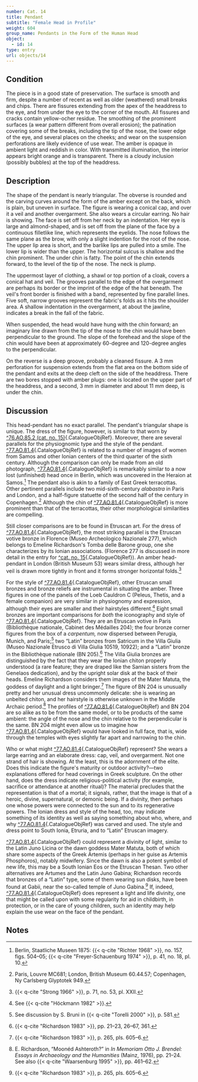 ```yaml
---
number: Cat. 14
title: Pendant
subtitle: "Female Head in Profile"
weight: 604
group_name: Pendants in the Form of the Human Head
object:
  - id: 14
type: entry
url: objects/14
---
```


## Condition

The piece is in a good state of preservation. The surface is smooth and firm, despite a number of recent as well as older (weathered) small breaks and chips. There are fissures extending from the apex of the headdress to the eye, and from under the eye to the corner of the mouth. All fissures and cracks contain yellow-ocher residue. The smoothing of the prominent surfaces (a wear pattern different from overall erosion); the patination covering some of the breaks, including the tip of the nose, the lower edge of the eye, and several places on the cheeks; and wear on the suspension perforations are likely evidence of use wear. The amber is opaque in ambient light and reddish in color. With transmitted illumination, the interior appears bright orange and is transparent. There is a cloudy inclusion (possibly bubbles) at the top of the headdress.

## Description

The shape of the pendant is nearly triangular. The obverse is rounded and the carving curves around the form of the amber except on the back, which is plain, but uneven in surface. The figure is wearing a conical cap, and over it a veil and another overgarment. She also wears a circular earring. No hair is showing. The face is set off from her neck by an indentation. Her eye is large and almond-shaped, and is set off from the plane of the face by a continuous filletlike line, which represents the eyelids. The nose follows the same plane as the brow, with only a slight indention for the root of the nose. The upper lip area is short, and the barlike lips are pulled into a smile. The lower lip is wider than the upper. The horizontal sulcus is shallow and the chin prominent. The under chin is fatty. The point of the chin extends forward, to the level of the tip of the nose. The neck is plump.

The uppermost layer of clothing, a shawl or top portion of a cloak, covers a conical hat and veil. The grooves parallel to the edge of the overgarment are perhaps its border or the imprint of the edge of the hat beneath. The veil's front border is finished with a band, represented by fine parallel lines. Five soft, narrow grooves represent the fabric's folds as it hits the shoulder area. A shallow indentation in the overgarment, at about the jawline, indicates a break in the fall of the fabric.

When suspended, the head would have hung with the chin forward; an imaginary line drawn from the tip of the nose to the chin would have been perpendicular to the ground. The slope of the forehead and the slope of the chin would have been at approximately 60-degree and 120-degree angles to the perpendicular.

On the reverse is a deep groove, probably a cleaned fissure. A 3 mm perforation for suspension extends from the flat area on the bottom side of the pendant and exits at the deep cleft on the side of the headdress. There are two bores stopped with amber plugs: one is located on the upper part of the headdress, and a second, 3 mm in diameter and about 11 mm deep, is under the chin.

## Discussion

This head-pendant has no exact parallel. The pendant's triangular shape is unique. The dress of the figure, however, is similar to that worn by [^76.AO.85.2 (cat. no. 15)](#cat-76.AO.85.2){.CatalogueObjRef}. Moreover, there are several parallels for the physiognomic type and the style of the pendant. [^77.AO.81.4](#cat-77.AO.81.4){.CatalogueObjRef} is related to a number of images of women from Samos and other Ionian centers of the third quarter of the sixth century. Although the comparison can only be made from an old photograph, [^77.AO.81.4](#cat-77.AO.81.4){.CatalogueObjRef} is remarkably similar to a now lost (unfinished) head once in Berlin, which was uncovered in the Heraion at Samos.[^1] The pendant also is akin to a family of East Greek terracottas. Other pertinent parallels include two mid-sixth-century *alabastra* in Paris and London, and a half-figure statuette of the second half of the century in Copenhagen.[^2] Although the chin of [^77.AO.81.4](#cat-77.AO.81.4){.CatalogueObjRef} is more prominent than that of the terracottas, their other morphological similarities are compelling.

Still closer comparisons are to be found in Etruscan art. For the dress of [^77.AO.81.4](#cat-77.AO.81.4){.CatalogueObjRef}, the most striking parallel is the Etruscan votive bronze in Florence (Museo Archeologico Nazionale 277), which belongs to Emeline Richardson's Tomba delle Barone group, one she characterizes by its Ionian associations. (Florence 277 is discussed in more detail in the entry for [^cat. no. 15](#cat-76.AO.85.2){.CatalogueObjRef}). An amber head-pendant in London (British Museum 53) wears similar dress, although her veil is drawn more tightly in front and it forms stronger horizontal folds.[^3]

For the style of [^77.AO.81.4](#cat-77.AO.81.4){.CatalogueObjRef}, other Etruscan small bronzes and bronze reliefs are instrumental in situating the amber. Three figures in one of the panels of the Loeb Cauldron C (Peleus, Thetis, and a female companion) are very similar in physiognomy and expression, although their eyes are smaller and their hairstyles different.[^4] Eight small bronzes are important comparisons for *both* the iconography and style of [^77.AO.81.4](#cat-77.AO.81.4){.CatalogueObjRef}. They are an Etruscan votive in Paris (Bibliothèque nationale, Cabinet des Médailles 204); the four bronze corner figures from the box of a *carpentum,* now dispersed between Perugia, Munich, and Paris;[^5] two “Latin” bronzes from Satricum in the Villa Giulia (Museo Nazionale Etrusco di Villa Giulia 10519, 10922); and a “Latin” bronze in the Bibliothèque nationale (BN 205).[^6] The Villa Giulia bronzes are distinguished by the fact that they wear the Ionian chiton properly understood (a rare feature; they are draped like the Samian sisters from the Genelaos dedication), and by the upright solar disk at the back of their heads. Emeline Richardson considers them images of the Mater Matuta, the goddess of daylight and a light bringer.[^7] The figure of BN 204 is unusually pretty and her unusual dress uncommonly delicate: she is wearing an unbelted chiton, and her hairstyle is otherwise unknown in the Middle Archaic period.[^8] The profiles of [^77.AO.81.4](#cat-77.AO.81.4){.CatalogueObjRef} and BN 204 are so alike as to be from the same model, or to be products of the same ambient: the angle of the nose and the chin relative to the perpendicular is the same. BN 204 might even allow us to imagine how [^77.AO.81.4](#cat-77.AO.81.4){.CatalogueObjRef} would have looked in full face, that is, wide through the temples with eyes slightly far apart and narrowing to the chin.

Who or what might [^77.AO.81.4](#cat-77.AO.81.4){.CatalogueObjRef} represent? She wears a large earring and an elaborate dress: cap, veil, and overgarment. Not one strand of hair is showing. At the least, this is the adornment of the elite. Does this indicate the figure's maturity or outdoor activity?—two explanations offered for head coverings in Greek sculpture. On the other hand, does the dress indicate religious-political activity (for example, sacrifice or attendance at another ritual)? The material precludes that the representation is that of a mortal; it signals, rather, that the image is that of a heroic, divine, supernatural, or demonic being. If a divinity, then perhaps one whose powers were connected to the sun and to its regenerative powers. The Ionian dress and style of the head, too, may indicate something of its identity as well as saying something about who, where, and why [^77.AO.81.4](#cat-77.AO.81.4){.CatalogueObjRef} was carved and used. The style and dress point to South Ionia, Etruria, and to “Latin” Etruscan imagery.

[^77.AO.81.4](#cat-77.AO.81.4){.CatalogueObjRef} could represent a divinity of light, similar to the Latin Juno Licina or the dawn goddess Mater Matuta, both of which share some aspects of the Greek Artemis (perhaps in her guise as Artemis Phosphoros), notably midwifery. Since the dawn is also a potent symbol of new life, this may be a South Ionian Eos or the Etruscan Thesan. Two other alternatives are Artumes and the Latin Juno Gabina; Richardson records that bronzes of a “Latin” type, some of them wearing sun disks, have been found at Gabii, near the so-called temple of Juno Gabina.[^9] If, indeed, [^77.AO.81.4](#cat-77.AO.81.4){.CatalogueObjRef} does represent a light and life divinity, one that might be called upon with some regularity for aid in childbirth, in protection, or in the care of young children, such an identity may help explain the use wear on the face of the pendant.

## Notes

[^1]: Berlin, Staatliche Museen 1875: {{< q-cite "Richter 1968" >}}, no. 157, figs. 504–05; {{< q-cite "Freyer-Schauenburg 1974" >}}, p. 41, no. 18, pl. 10.

[^2]: Paris, Louvre MC681; London, British Museum 60.44.57; Copenhagen, Ny Carlsberg Glyptotek 949.

[^3]: {{< q-cite "Strong 1966" >}}, p. 71, no. 53, pl. XXII.

[^4]: See {{< q-cite "Höckmann 1982" >}}.

[^5]: See discussion by S. Bruni in {{< q-cite "Torelli 2000" >}}, p. 581.

[^6]: {{< q-cite "Richardson 1983" >}}, pp. 21–23, 26–67, 361.

[^7]: {{< q-cite "Richardson 1983" >}}, p. 265, pls. 605–6.

[^8]: E. Richardson, “Moonéd Ashteroth?” in *In Memoriam Otto J. Brendel: Essays in Archaeology and the Humanities* (Mainz, 1976), pp. 21–24. See also {{< q-cite "Waarsenburg 1995" >}}, pp. 461–62.

[^9]: {{< q-cite "Richardson 1983" >}}, p. 265, pls. 605–6.
